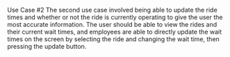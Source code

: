 Use Case #2
The second use case involved being able to update the ride times and whether or not the ride is currently operating to give the user the most accurate information. 
The user should be able to view the rides and their current wait times, and employees are able to directly update the wait times on the screen by selecting the ride and 
changing the wait time, then pressing the update button. 
